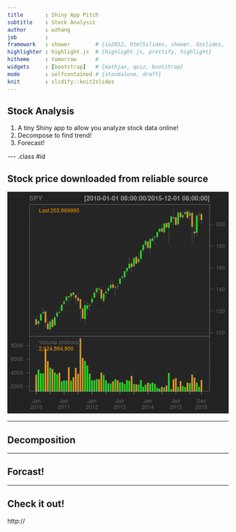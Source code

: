 ```yaml
---
title       : Shiny App Pitch 
subtitle    : Stock Analysis
author      : wzhang
job         : 
framework   : shower        # {io2012, html5slides, shower, dzslides, ...}
highlighter : highlight.js  # {highlight.js, prettify, highlight}
hitheme     : tomorrow      # 
widgets     : [bootstrap]   # {mathjax, quiz, bootstrap}
mode        : selfcontained # {standalone, draft}
knit        : slidify::knit2slides
---
```


## Stock Analysis

1. A tiny Shiny app to allow you analyze stock data online!
2. Decompose to find trend!
3. Forecast!

--- .class #id 

## Stock price downloaded from reliable source

![plot of chunk unnamed-chunk-1](assets/fig/unnamed-chunk-1-1.png)

---

## Decomposition

---


## Forcast!


---


## Check it out!

http://

